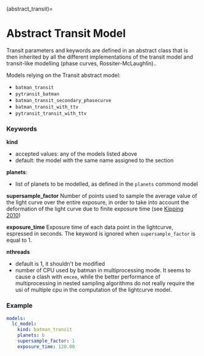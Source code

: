 (abstract_transit)=

# Abstract Transit Model

Transit parameters and keywords are defined in an abstract class that is then inherited by all the different implementations of the transit model and transit-like modelling (phase curves, Rossiter-McLaughlin)..

Models relying on the Transit abstract model:
- ``batman_transit``
- ``pytransit_batman``
- ``batman_transit_secondary_phasecurve``
- ``batman_transit_with_ttv``
- ``pytransit_transit_with_ttv``


### Keywords

**kind**
* accepted values: any of the models listed above
* default: the model with the same name assigned to the section

**planets**:
* list of planets to be modelled, as defined in the ``planets`` commond model

**supersample_factor**
Number of points used to sample the average value of the light curve over the entire exposure, in order to take into account the deformation of the light curve due to finite exposure time (see [Kipping 2010](https://ui.adsabs.harvard.edu/abs/2010MNRAS.408.1758K))

**exposure_time**
Exposure time of each data point in the lightcurve, espressed in seconds. The keyword is ignored when ``supersample_factor`` is equal to 1.

**nthreads**
* default is 1, it shouldn't be modified
* number of CPU used by batman in multiprocessing mode. It seems to cause a clash with ``emcee``, while the better performance of multiprocessing in nested sampling algorithms do not really require the usi of multiple cpu in the computation of the lightcurve model.

### Example

```yaml
models:
  lc_model:
    kind: batman_transit
    planets: b
    supersample_factor: 1
    exposure_time: 120.00
```
